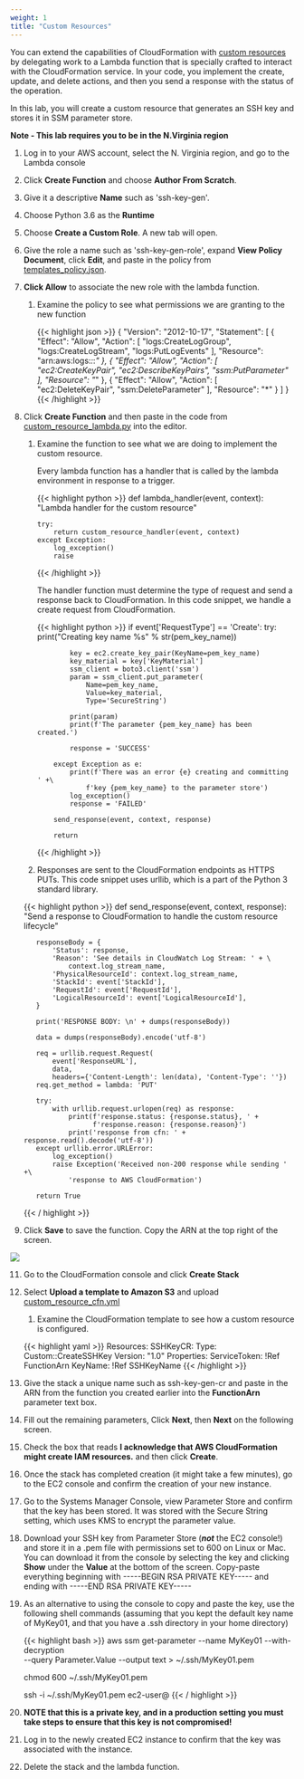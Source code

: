 ```yaml
---
weight: 1
title: "Custom Resources"
---
```


You can extend the capabilities of CloudFormation with [custom resources](https://docs.aws.amazon.com/AWSCloudFormation/latest/UserGuide/template-custom-resources.html) by delegating work to a Lambda function that is specially crafted to interact with the CloudFormation service. In your code, you implement the create, update, and delete actions, and then you send a response with the status of the operation.

In this lab, you will create a custom resource that generates an SSH key and stores it in SSM parameter store.

**Note - This lab requires you to be in the N.Virginia region**

1. Log in to your AWS account, select the N. Virginia region, and go to the Lambda console

2. Click **Create Function** and choose **Author From Scratch**. 

3. Give it a descriptive **Name** such as 'ssh-key-gen'.

4. Choose Python 3.6 as the **Runtime**

5. Choose **Create a Custom Role**. A new tab will open. 

6. Give the role a name such as 'ssh-key-gen-role', expand **View Policy Document**, click **Edit**, and paste in the policy from [templates\_policy.json](../templates/lambda_policy.json). 

7. **Click Allow** to associate the new role with the lambda function.

   1. Examine the policy to see what permissions we are granting to the new function

        {{< highlight json >}}
        {
            "Version": "2012-10-17",
            "Statement": [
                {
                    "Effect": "Allow",
                    "Action": [
                        "logs:CreateLogGroup",
                        "logs:CreateLogStream",
                        "logs:PutLogEvents"
                    ],
                    "Resource": "arn:aws:logs:*:*:*"
                },
                {
                    "Effect": "Allow",
                    "Action": [
                        "ec2:CreateKeyPair",
                        "ec2:DescribeKeyPairs",
                        "ssm:PutParameter"
                    ],
                    "Resource": "*"
                },
                {
                    "Effect": "Allow",
                    "Action": [
                        "ec2:DeleteKeyPair",
                        "ssm:DeleteParameter"
                    ],
                    "Resource": "*"
                }
            ]
        }
        {{< /highlight >}}

8. Click **Create Function** and then paste in the code from [custom_resource_lambda.py](../templates/custom_resource_lambda.py) into the editor.

   1. Examine the function to see what we are doing to implement the custom resource.

      Every lambda function has a handler that is called by the lambda environment in response to a trigger.

      {{< highlight python >}}
      def lambda_handler(event, context):
          "Lambda handler for the custom resource"
      
          try:
              return custom_resource_handler(event, context)
          except Exception:
              log_exception()
              raise
       {{< /highlight >}}

      The handler function must determine the type of request and send a response back to CloudFormation. In this code snippet, we handle a create request from CloudFormation.

       {{< highlight python >}}
           if event['RequestType'] == 'Create':
              try:
                  print("Creating key name %s" % str(pem_key_name))
      
                  key = ec2.create_key_pair(KeyName=pem_key_name)
                  key_material = key['KeyMaterial']
                  ssm_client = boto3.client('ssm')
                  param = ssm_client.put_parameter(
                      Name=pem_key_name, 
                      Value=key_material, 
                      Type='SecureString')
      
                  print(param)
                  print(f'The parameter {pem_key_name} has been created.')
      
                  response = 'SUCCESS'
      
              except Exception as e:
                  print(f'There was an error {e} creating and committing ' +\
                      f'key {pem_key_name} to the parameter store')
                  log_exception()
                  response = 'FAILED'
      
              send_response(event, context, response)
      
              return
      {{< /highlight >}}

   2. Responses are sent to the CloudFormation endpoints as HTTPS PUTs. This code snippet uses urllib, which is a part of the Python 3 standard library.

    {{< highlight python >}}
      def send_response(event, context, response):
          "Send a response to CloudFormation to handle the custom resource lifecycle"
      
          responseBody = { 
              'Status': response,
              'Reason': 'See details in CloudWatch Log Stream: ' + \
                  context.log_stream_name,
              'PhysicalResourceId': context.log_stream_name,
              'StackId': event['StackId'],
              'RequestId': event['RequestId'],
              'LogicalResourceId': event['LogicalResourceId'],
          }
      
          print('RESPONSE BODY: \n' + dumps(responseBody))
      
          data = dumps(responseBody).encode('utf-8')
          
          req = urllib.request.Request(
              event['ResponseURL'], 
              data,
              headers={'Content-Length': len(data), 'Content-Type': ''})
          req.get_method = lambda: 'PUT'
      
          try:
              with urllib.request.urlopen(req) as response:
                  print(f'response.status: {response.status}, ' + 
                        f'response.reason: {response.reason}')
                  print('response from cfn: ' + response.read().decode('utf-8'))
          except urllib.error.URLError:
              log_exception()
              raise Exception('Received non-200 response while sending ' +\
                  'response to AWS CloudFormation')
      
          return True
    {{< / highlight >}}

9. Click **Save** to save the function. Copy the ARN at the top right of the screen.

![](../images/arn.png)

11. Go to the CloudFormation console and click **Create Stack**

12. Select **Upload a template to Amazon S3** and upload [custom_resource_cfn.yml](../templates/custom_resource_cfn.yml) 

    1. Examine the CloudFormation template to see how a custom resource is configured.

     {{< highlight yaml >}}
       Resources:
         SSHKeyCR:
             Type: Custom::CreateSSHKey
             Version: "1.0"
             Properties:
               ServiceToken: !Ref FunctionArn
               KeyName: !Ref SSHKeyName
     {{< /highlight >}}

13. Give the stack a unique name such as ssh-key-gen-cr and paste in the ARN from the function you created earlier into the **FunctionArn** parameter text box. 

14. Fill out the remaining parameters, Click **Next**, then **Next** on the following screen.

15. Check the box that reads **I acknowledge that AWS CloudFormation might create IAM resources.** and then click **Create**.

16. Once the stack has completed creation (it might take a few minutes), go to the EC2 console and confirm the creation of your new instance.

17. Go to the Systems Manager Console, view Parameter Store and confirm that the key has been stored. It was stored with the Secure String setting, which uses KMS to encrypt the parameter value.

18. Download your SSH key from Parameter Store (***not*** the EC2 console!) and store it in a .pem file with permissions set to 600 on Linux or Mac. You can download it from the console by selecting the key and clicking **Show** under the **Value** at the bottom of the screen. Copy-paste everything beginning with -----BEGIN RSA PRIVATE KEY----- and ending with -----END RSA PRIVATE KEY-----

19. As an alternative to using the console to copy and paste the key, use the following shell commands (assuming that you kept the default key name of MyKey01, and that you have a .ssh directory in your home directory)

    {{< highlight bash >}}
    aws ssm get-parameter --name MyKey01 --with-decryption \
        --query Parameter.Value --output text > ~/.ssh/MyKey01.pem
    
    chmod 600 ~/.ssh/MyKey01.pem
    
    ssh -i ~/.ssh/MyKey01.pem ec2-user@<PUBLIC DNS>
    {{< / highlight >}}

20. **NOTE that this is a private key, and in a production setting you must take steps to ensure that this key is not compromised!**

21. Log in to the newly created EC2 instance to confirm that the key was associated with the instance.

22. Delete the stack and the lambda function.
